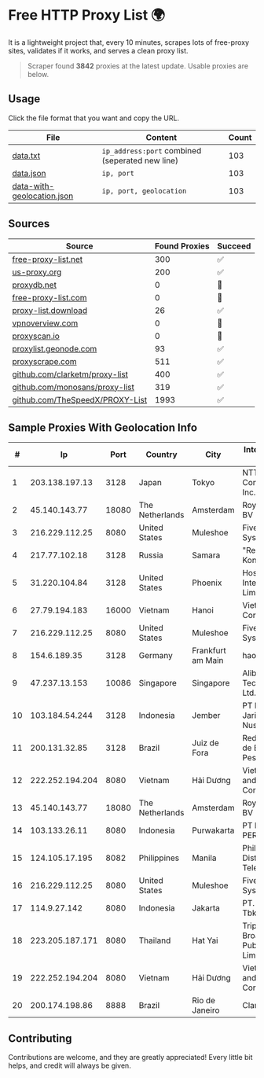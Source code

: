 
# Free HTTP Proxy List 🌍

It is a lightweight project that, every 10 minutes, scrapes lots of free-proxy sites, validates if it works, and serves a clean proxy list.


> Scraper found **3842** proxies at the latest update. Usable proxies are below.

## Usage

Click the file format that you want and copy the URL.


|File|Content|Count|
|----|-------|-----|
|[data.txt](https://raw.githubusercontent.com/themiralay/Proxy-List-World/master/data.txt)|`ip_address:port` combined (seperated new line)|103|
|[data.json](https://raw.githubusercontent.com/themiralay/Proxy-List-World/master/data.json)|`ip, port`|103|
|[data-with-geolocation.json](https://raw.githubusercontent.com/themiralay/Proxy-List-World/master/data-with-geolocation.json)|`ip, port, geolocation`|103|

## Sources

|Source|Found Proxies|Succeed|
|------|-------------|-------|
|[free-proxy-list.net](https://free-proxy-list.net)|300|✅|
|[us-proxy.org](https://www.us-proxy.org)|200|✅|
|[proxydb.net](http://proxydb.net)|0|🚫|
|[free-proxy-list.com](https://free-proxy-list.com/?page=&port=&type%5B%5D=http&type%5B%5D=https&up_time=0&search=Search)|0|🚫|
|[proxy-list.download](https://www.proxy-list.download/HTTP)|26|✅|
|[vpnoverview.com](https://vpnoverview.com/privacy/anonymous-browsing/free-proxy-servers)|0|🚫|
|[proxyscan.io](https://www.proxyscan.io)|0|🚫|
|[proxylist.geonode.com](https://proxylist.geonode.com/api/proxy-list?limit=300&page=1&sort_by=lastChecked&sort_type=desc&protocols=http,https)|93|✅|
|[proxyscrape.com](https://api.proxyscrape.com/v2/?request=displayproxies&protocol=http&timeout=10000&country=all&ssl=all&anonymity=all)|511|✅|
|[github.com/clarketm/proxy-list](https://raw.githubusercontent.com/clarketm/proxy-list/master/proxy-list-raw.txt)|400|✅|
|[github.com/monosans/proxy-list](https://raw.githubusercontent.com/monosans/proxy-list/main/proxies/http.txt)|319|✅|
|[github.com/TheSpeedX/PROXY-List](https://raw.githubusercontent.com/TheSpeedX/PROXY-List/master/http.txt)|1993|✅|


## Sample Proxies With Geolocation Info

|#|Ip|Port|Country|City|Internet Service Provider|
|-|--|----|-------|----|-------------------------|
|1|203.138.197.13|3128|Japan|Tokyo|NTT PC Communications, Inc.|
|2|45.140.143.77|18080|The Netherlands|Amsterdam|RoyaleHosting BV|
|3|216.229.112.25|8080|United States|Muleshoe|Five Area Systems, LLC|
|4|217.77.102.18|3128|Russia|Samara|"Region Svyaz Konsalt" LLC|
|5|31.220.104.84|3128|United States|Phoenix|Hostinger International Limited|
|6|27.79.194.183|16000|Vietnam|Hanoi|Viettel Corporation|
|7|216.229.112.25|8080|United States|Muleshoe|Five Area Systems, LLC|
|8|154.6.189.35|3128|Germany|Frankfurt am Main|haoxiangyun|
|9|47.237.13.153|10086|Singapore|Singapore|Alibaba (US) Technology Co., Ltd.|
|10|103.184.54.244|3128|Indonesia|Jember|PT Proxi Jaringan Nusantara|
|11|200.131.32.85|3128|Brazil|Juiz de Fora|Rede Nacional de Ensino e Pesquisa|
|12|222.252.194.204|8080|Vietnam|Hải Dương|VietNam Post and Telecom Corporation|
|13|45.140.143.77|18080|The Netherlands|Amsterdam|RoyaleHosting BV|
|14|103.133.26.11|8080|Indonesia|Purwakarta|PT PHATRIA INTI PERSADA|
|15|124.105.17.195|8082|Philippines|Manila|Philippine Long Distance Telephone Co.|
|16|216.229.112.25|8080|United States|Muleshoe|Five Area Systems, LLC|
|17|114.9.27.142|8080|Indonesia|Jakarta|PT. INDOSAT Tbk|
|18|223.205.187.171|8080|Thailand|Hat Yai|Triple T Broadband Public Company Limited|
|19|222.252.194.204|8080|Vietnam|Hải Dương|VietNam Post and Telecom Corporation|
|20|200.174.198.86|8888|Brazil|Rio de Janeiro|Claro S.A|



## Contributing

Contributions are welcome, and they are greatly appreciated! Every
little bit helps, and credit will always be given.

